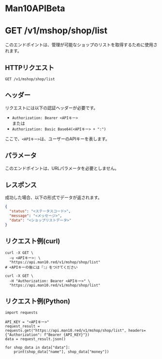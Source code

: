 # Man10APIBeta
# GET /v1/mshop/shop/list

このエンドポイントは、管理が可能なショップのリストを取得するために使用されます。

## HTTPリクエスト

`GET /v1/mshop/shop/list`

## ヘッダー

リクエストには以下の認証ヘッダーが必要です。

- `Authorization: Bearer <APIキー>`  
  または
- `Authorization: Basic Base64(<APIキー> + ":")`

ここで、`<APIキー>`は、ユーザーのAPIキーを表します。

## パラメータ

このエンドポイントは、URLパラメータを必要としません。

## レスポンス

成功した場合、以下の形式でデータが返されます。

```json
{
  "status": "<ステータスコード>",
  "message": "<メッセージ>",
  "data": "<ショップリストデータ>"
}
```

## リクエスト例(curl)
```curl
curl -X GET \
  -u <APIキー>: \
  "https://api.man10.red/v1/mshop/shop/list"
# <APIキーの後には『:』をつけてください
```
```curl
curl -X GET \
  -H "Authorization: Bearer <APIキー>" \
  "https://api.man10.red/v1/mshop/shop/list"
```

## リクエスト例(Python)
```Python3
import requests

API_KEY = "<APIキー>"
request_result = requests.get("https://api.man10.red/v1/mshop/shop/list", headers={"Authorization": f"Bearer {API_KEY}"})
data = request_result.json()

for shop_data in data["data"]:
    print(shop_data["name"], shop_data["money"])
```
